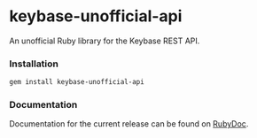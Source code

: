 keybase-unofficial-api
======================

An unofficial Ruby library for the Keybase REST API.

### Installation

```bash
gem install keybase-unofficial-api
```

### Documentation

Documentation for the current release can be found on
[RubyDoc](http://www.rubydoc.info/gems/keybase-unofficial-api/).
